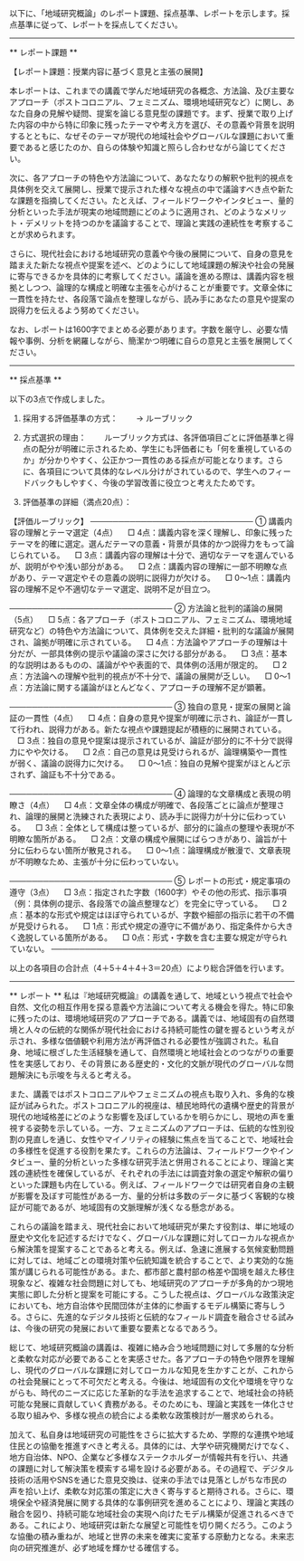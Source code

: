 以下に、「地域研究概論」のレポート課題、採点基準、レポートを示します。採点基準に従って、レポートを採点してください。

---------------------------------------
** レポート課題 **

【レポート課題：授業内容に基づく意見と主張の展開】

本レポートは、これまでの講義で学んだ地域研究の各概念、方法論、及び主要なアプローチ（ポストコロニアル、フェミニズム、環境地域研究など）に関し、あなた自身の見解や疑問、提案を論じる意見型の課題です。まず、授業で取り上げた内容の中から特に印象に残ったテーマや考え方を選び、その意義や背景を説明するとともに、なぜそのテーマが現代の地域社会やグローバルな課題において重要であると感じたのか、自らの体験や知識と照らし合わせながら論じてください。

次に、各アプローチの特色や方法論について、あなたなりの解釈や批判的視点を具体例を交えて展開し、授業で提示された様々な視点の中で議論すべき点や新たな課題を指摘してください。たとえば、フィールドワークやインタビュー、量的分析といった手法が現実の地域問題にどのように適用され、どのようなメリット・デメリットを持つのかを議論することで、理論と実践の連続性を考察することが求められます。

さらに、現代社会における地域研究の意義や今後の展開について、自身の意見を踏まえた新たな視点や提案を述べ、どのようにして地域課題の解決や社会の発展に寄与できるかを具体的に考察してください。議論を進める際は、講義内容を根拠としつつ、論理的な構成と明確な主張を心がけることが重要です。文章全体に一貫性を持たせ、各段落で論点を整理しながら、読み手にあなたの意見や提案の説得力を伝えるよう努めてください。

なお、レポートは1600字でまとめる必要があります。字数を厳守し、必要な情報や事例、分析を網羅しながら、簡潔かつ明確に自らの意見と主張を展開してください。

---------------------------------------
** 採点基準 **

以下の3点で作成しました。

1. 採用する評価基準の方式：　
　→ ルーブリック

2. 方式選択の理由：　
　ルーブリック方式は、各評価項目ごとに評価基準と得点の配分が明確に示されるため、学生にも評価者にも「何を重視しているのか」が分かりやすく、公正かつ一貫性のある採点が可能となります。さらに、各項目について具体的なレベル分けがされているので、学生へのフィードバックもしやすく、今後の学習改善に役立つと考えたためです。

3. 評価基準の詳細（満点20点）：

【評価ルーブリック】
─────────────────────────────
① 講義内容の理解とテーマ選定（4点）
　□ 4点：講義内容を深く理解し、印象に残ったテーマを的確に選定。選んだテーマの意義・背景が具体的かつ説得力をもって論じられている。
　□ 3点：講義内容の理解は十分で、適切なテーマを選んでいるが、説明がやや浅い部分がある。
　□ 2点：講義内容の理解に一部不明瞭な点があり、テーマ選定やその意義の説明に説得力が欠ける。
　□ 0～1点：講義内容の理解不足や不適切なテーマ選定、説明不足が目立つ。

─────────────────────────────
② 方法論と批判的議論の展開（5点）
　□ 5点：各アプローチ（ポストコロニアル、フェミニズム、環境地域研究など）の特色や方法論について、具体例を交えた詳細・批判的な議論が展開され、論拠が明確に示されている。
　□ 4点：方法論やアプローチの理解は十分だが、一部具体例の提示や議論の深さに欠ける部分がある。
　□ 3点：基本的な説明はあるものの、議論がやや表面的で、具体例の活用が限定的。
　□ 2点：方法論への理解や批判的視点が不十分で、議論の展開が乏しい。
　□ 0～1点：方法論に関する議論がほとんどなく、アプローチの理解不足が顕著。

─────────────────────────────
③ 独自の意見・提案の展開と論証の一貫性（4点）
　□ 4点：自身の意見や提案が明確に示され、論証が一貫して行われ、説得力がある。新たな視点や課題提起が積極的に展開されている。
　□ 3点：独自の意見や提案は提示されているが、論証が部分的に不十分で説得力にやや欠ける。
　□ 2点：自己の意見は見受けられるが、論理構築や一貫性が弱く、議論の説得力に欠ける。
　□ 0～1点：独自の見解や提案がほとんど示されず、論証も不十分である。

─────────────────────────────
④ 論理的な文章構成と表現の明瞭さ（4点）
　□ 4点：文章全体の構成が明確で、各段落ごとに論点が整理され、論理的展開と洗練された表現により、読み手に説得力が十分に伝わっている。
　□ 3点：全体として構成は整っているが、部分的に論点の整理や表現が不明瞭な箇所がある。
　□ 2点：文章の構成や展開にばらつきがあり、論旨が十分に伝わらない箇所が散見される。
　□ 0～1点：論理構成が散漫で、文章表現が不明瞭なため、主張が十分に伝わっていない。

─────────────────────────────
⑤ レポートの形式・規定事項の遵守（3点）
　□ 3点：指定された字数（1600字）やその他の形式、指示事項（例：具体例の提示、各段落での論点整理など）を完全に守っている。
　□ 2点：基本的な形式や規定はほぼ守られているが、字数や細部の指示に若干の不備が見受けられる。
　□ 1点：形式や規定の遵守に不備があり、指定条件から大きく逸脱している箇所がある。
　□ 0点：形式・字数を含む主要な規定が守られていない。
─────────────────────────────

以上の各項目の合計点（4＋5＋4＋4＋3＝20点）により総合評価を行います。

---------------------------------------
** レポート **
私は『地域研究概論』の講義を通して、地域という視点で社会や自然、文化の相互作用を探る意義や方法論について考える機会を得た。特に印象に残ったのは、環境地域研究のアプローチである。講義では、地域固有の自然環境と人々の伝統的な関係が現代社会における持続可能性の鍵を握るという考えが示され、多様な価値観や利用方法が再評価される必要性が強調された。私自身、地域に根ざした生活経験を通して、自然環境と地域社会とのつながりの重要性を実感しており、その背景にある歴史的・文化的文脈が現代のグローバルな問題解決にも示唆を与えると考える。

また、講義ではポストコロニアルやフェミニズムの視点も取り入れ、多角的な検証が試みられた。ポストコロニアル的視座は、植民地時代の遺構や歴史的背景が現代の地域格差にどのような影響を及ぼしているかを明らかにし、現地の声を重視する姿勢を示している。一方、フェミニズムのアプローチは、伝統的な性別役割の見直しを通じ、女性やマイノリティの経験に焦点を当てることで、地域社会の多様性を促進する役割を果たす。これらの方法論は、フィールドワークやインタビュー、量的分析といった多様な研究手法と併用されることにより、理論と実践の連続性を確保しているが、それぞれの手法には調査対象の選定や解釈の偏りといった課題も内在している。例えば、フィールドワークでは研究者自身の主観が影響を及ぼす可能性がある一方、量的分析は多数のデータに基づく客観的な検証が可能であるが、地域固有の文脈理解が浅くなる懸念がある。

これらの議論を踏まえ、現代社会において地域研究が果たす役割は、単に地域の歴史や文化を記述するだけでなく、グローバルな課題に対してローカルな視点から解決策を提案することであると考える。例えば、急速に進展する気候変動問題に対しては、地域ごとの環境対策や伝統知識を統合することで、より実効的な施策が講じられる可能性がある。また、都市部と農村部の格差や国境を越えた移住現象など、複雑な社会問題に対しても、地域研究のアプローチが多角的かつ現地実態に即した分析と提案を可能にする。こうした視点は、グローバルな政策決定においても、地方自治体や民間団体が主体的に参画するモデル構築に寄与しうる。さらに、先進的なデジタル技術と伝統的なフィールド調査を融合させる試みは、今後の研究の発展において重要な要素となるであろう。

総じて、地域研究概論の講義は、複雑に絡み合う地域問題に対して多層的な分析と柔軟な対応が必要であることを実感させた。各アプローチの特色や限界を理解し、現代のグローバルな課題に対してローカルな知見を生かすことが、これからの社会発展にとって不可欠だと考える。今後は、地域固有の文化や環境を守りながらも、時代のニーズに応じた革新的な手法を追求することで、地域社会の持続可能な発展に貢献していく責務がある。そのためにも、理論と実践を一体化させる取り組みや、多様な視点の統合による柔軟な政策検討が一層求められる。

加えて、私自身は地域研究の可能性をさらに拡大するため、学際的な連携や地域住民との協働を推進すべきと考える。具体的には、大学や研究機関だけでなく、地方自治体、NPO、企業など多様なステークホルダーが情報共有を行い、共通の課題に対して解決策を模索する場を設ける必要がある。その過程で、デジタル技術の活用やSNSを通じた意見交換は、従来の手法では見落としがちな市民の声を拾い上げ、柔軟な対応策の策定に大きく寄与すると期待される。さらに、環境保全や経済発展に関する具体的な事例研究を進めることにより、理論と実践の融合を図り、持続可能な地域社会の実現へ向けたモデル構築が促進されるべきである。これにより、地域研究は新たな展望と可能性を切り開くだろう。このような協働の積み重ねが、地域と世界の未来を確実に変革する原動力となる。未来志向の研究推進が、必ず地域を輝かせる確信する。


